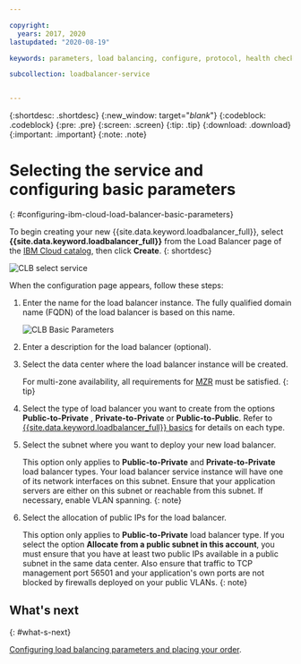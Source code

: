 ```yaml
---

copyright:
  years: 2017, 2020
lastupdated: "2020-08-19"

keywords: parameters, load balancing, configure, protocol, health check

subcollection: loadbalancer-service


---
```


{:shortdesc: .shortdesc}
{:new_window: target="_blank_"}
{:codeblock: .codeblock}
{:pre: .pre}
{:screen: .screen}
{:tip: .tip}
{:download: .download}
{:important: .important}
{:note: .note}

# Selecting the service and configuring basic parameters
{: #configuring-ibm-cloud-load-balancer-basic-parameters}

To begin creating your new {{site.data.keyword.loadbalancer_full}}, select **{{site.data.keyword.loadbalancer_full}}** from the Load Balancer page of the [IBM Cloud catalog](https://cloud.ibm.com/catalog/infrastructure/load-balancer-group), then click **Create**.
{: shortdesc}

![CLB select service](images/CLB_Select_Service_PUP.png "CLB select service")

When the configuration page appears, follow these steps:

1. Enter the name for the load balancer instance. The fully qualified domain name (FQDN) of the load balancer is based on this name.

	![CLB Basic Parameters](images/CLB_Basic_Parameters_PUP.png "CLB Basic Parameters")

2. Enter a description for the load balancer (optional).

3. Select the data center where the load balancer instance will be created.

	For multi-zone availability, all requirements for [MZR](/docs/loadbalancer-service?topic=loadbalancer-service-multi-zone-region-mzr-overview) must be satisfied.
	{: tip}

4. Select the type of load balancer you want to create from the options **Public-to-Private** , **Private-to-Private** or **Public-to-Public**. Refer to [{{site.data.keyword.loadbalancer_full}} basics](/docs/loadbalancer-service?topic=loadbalancer-service-ibm-cloud-load-balancer-basics) for details on each type.

5. Select the subnet where you want to deploy your new load balancer.

	This option only applies to **Public-to-Private** and **Private-to-Private** load balancer types. Your load balancer service instance will have one of its network interfaces on this subnet. Ensure that your application servers are either on this subnet or reachable from this subnet. If necessary, enable VLAN spanning.
	{: note}

6. Select the allocation of public IPs for the load balancer.

	This option only applies to **Public-to-Private** load balancer type. If you select the option **Allocate from a public subnet in this account**, you must ensure that you have at least two public IPs available in a public subnet in the same data center. Also ensure that traffic to TCP management port 56501 and your application's own ports are not blocked by firewalls deployed on your public VLANs.
	{: note}

## What's next
{: #what-s-next}

[Configuring load balancing parameters and placing your order](/docs/loadbalancer-service?topic=loadbalancer-service-configure-load-balancing-parameters-and-place-order).
